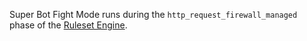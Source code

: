 Super Bot Fight Mode runs during the `http_request_firewall_managed` phase of the [Ruleset Engine](https://developers.cloudflare.com/ruleset-engine#phases).